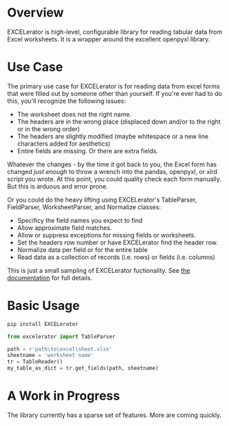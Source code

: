 # Overview
EXCELerator is high-level, configurable library for reading tabular data from Excel worksheets.
It is a wrapper around the excellent openpyxl library.

# Use Case
The primary use case for EXCELerator is for reading data from excel 
forms that were filled out by someone other than yourself. If you're ever had
to do this, you'll recognize the following issues: 
- The worksheet does not the right name.
- The headers are in the wrong place (displaced down and/or to the right or in the wrong order)
- The headers are slightly modified (maybe whitespace or a new line characters added for aesthetics)
- Entire fields are missing. Or there are extra fields.

Whatever the changes - by the time it got back to you, the Excel form has changed *just enough* 
to throw a wrench into the pandas, openpyxl, or xlrd script you wrote. 
At this point, you could quality check each form manually. But this is arduous and error prone.

Or you could do the heavy lifting using EXCELerator's 
TableParser, FieldParser, WorksheetParser, and Normalize classes:
- Specificy the field names you expect to find
- Allow approximate field matches.
- Allow or suppress exceptions for missing fields or worksheets.
- Set the headers row number or have EXCELerator find the header row.  
- Normalize data per field or for the entire table
- Read data as a collection of records (i.e. rows) or fields (i.e. columns)  

This is just a small sampling of EXCELerator fuctionality. 
See [the documentation](https://excelerator.readthedocs.io/) for full details.  

# Basic Usage
```powershell
pip install EXCELerator
```

```python
from excelerator import TableParser

path = r'path\to\excel\sheet.xlsx'
sheetname = 'worksheet name'
tr = TableReader()
my_table_as_dict = tr.get_fields(path, sheetname)
```

# A Work in Progress
The library currently has a sparse set of features. More are coming quickly.
